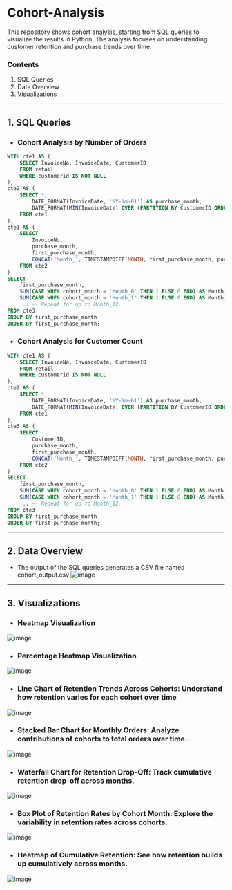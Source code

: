 # Cohort-Analysis

This repository shows cohort analysis, starting from SQL queries to visualize the results in Python. The analysis focuses on understanding customer retention and purchase trends over time.

### Contents
1. SQL Queries
2. Data Overview
3. Visualizations
___


## 1. SQL Queries
- ###  Cohort Analysis by Number of Orders
```sql
WITH cte1 AS (
	SELECT InvoiceNo, InvoiceDate, CustomerID
	FROM retail
	WHERE customerid IS NOT NULL
),
cte2 AS (
	SELECT *,
		DATE_FORMAT(InvoiceDate, '%Y-%m-01') AS purchase_month,
		DATE_FORMAT(MIN(InvoiceDate) OVER (PARTITION BY CustomerID ORDER BY InvoiceDate), '%Y-%m-01') AS first_purchase_month
	FROM cte1
),
cte3 AS (
	SELECT 
		InvoiceNo,
		purchase_month,
		first_purchase_month,
		CONCAT('Month_', TIMESTAMPDIFF(MONTH, first_purchase_month, purchase_month)) AS cohort_month
	FROM cte2
)
SELECT 
	first_purchase_month,
	SUM(CASE WHEN cohort_month = 'Month_0' THEN 1 ELSE 0 END) AS Month_0,
	SUM(CASE WHEN cohort_month = 'Month_1' THEN 1 ELSE 0 END) AS Month_1,
	... -- Repeat for up to Month_12
FROM cte3
GROUP BY first_purchase_month
ORDER BY first_purchase_month;
```

- ###  Cohort Analysis for Customer Count
```sql
WITH cte1 AS (
	SELECT InvoiceNo, InvoiceDate, CustomerID
	FROM retail
	WHERE customerid IS NOT NULL
),
cte2 AS (
	SELECT *,
		DATE_FORMAT(InvoiceDate, '%Y-%m-01') AS purchase_month,
		DATE_FORMAT(MIN(InvoiceDate) OVER (PARTITION BY CustomerID ORDER BY InvoiceDate), '%Y-%m-01') AS first_purchase_month
	FROM cte1
),
cte3 AS (
	SELECT 
		CustomerID,
		purchase_month,
		first_purchase_month,
		CONCAT('Month_', TIMESTAMPDIFF(MONTH, first_purchase_month, purchase_month)) AS cohort_month
	FROM cte2
)
SELECT 
	first_purchase_month,
	SUM(CASE WHEN cohort_month = 'Month_0' THEN 1 ELSE 0 END) AS Month_0,
	SUM(CASE WHEN cohort_month = 'Month_1' THEN 1 ELSE 0 END) AS Month_1,
	... -- Repeat for up to Month_12
FROM cte3
GROUP BY first_purchase_month
ORDER BY first_purchase_month;

```
___

## 2. Data Overview
- The output of the SQL queries generates a CSV file named cohort_output.csv
![image](https://github.com/user-attachments/assets/784beada-ac8c-4f5b-ad1e-6f3576f0c091)

___

## 3. Visualizations
- ### Heatmap Visualization
![image](https://github.com/user-attachments/assets/4d79f4f2-7120-455a-a85e-bcf73098a22a)

- ### Percentage Heatmap Visualization
![image](https://github.com/user-attachments/assets/cdd35f8c-1068-4abd-a2b8-b63d4247cf76)

- ### Line Chart of Retention Trends Across Cohorts: Understand how retention varies for each cohort over time
![image](https://github.com/user-attachments/assets/b0ab8504-84b1-46f3-95e9-3337f64dcccc)

- ### Stacked Bar Chart for Monthly Orders: Analyze contributions of cohorts to total orders over time.
![image](https://github.com/user-attachments/assets/fa61b620-e550-4131-9ea5-17c4d37c1ea6)

- ### Waterfall Chart for Retention Drop-Off: Track cumulative retention drop-off across months.
![image](https://github.com/user-attachments/assets/e56957ba-28ed-483a-8c38-ce339aec941c)

- ### Box Plot of Retention Rates by Cohort Month: Explore the variability in retention rates across cohorts.
![image](https://github.com/user-attachments/assets/af2113f8-4a52-4628-b880-7140ad6879c1)

- ### Heatmap of Cumulative Retention: See how retention builds up cumulatively across months.
![image](https://github.com/user-attachments/assets/af03357c-77d1-4c6a-a99b-016cf78f9b98)











